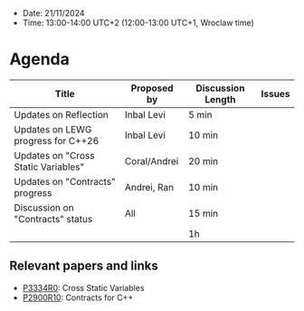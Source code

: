 * Date: 21/11/2024
* Time: 13:00-14:00 UTC+2 (12:00-13:00 UTC+1, Wroclaw time)

# Agenda

| Title | Proposed by | Discussion Length | Issues       |
|----------|-------------|-------------|----------------|
| Updates on Reflection | Inbal Levi | 5 min |
| Updates on LEWG progress for C++26 | Inbal Levi | 10 min |
| Updates on "Cross Static Variables" | Coral/Andrei | 20 min |
| Updates on "Contracts" progress | Andrei, Ran | 10 min |
| Discussion on "Contracts" status | All | 15 min |
|           |   | 1h     |          |



## Relevant papers and links
   * [P3334R0](https://wg21.link/P3334R0): Cross Static Variables
   * [P2900R10](https://wg21.link/P2900R10): Contracts for C++
